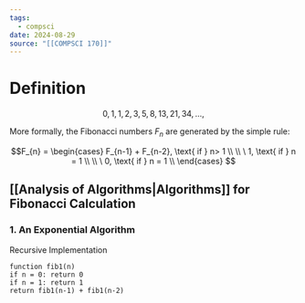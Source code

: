 ```yaml
---
tags:
  - compsci
date: 2024-08-29
source: "[[COMPSCI 170]]"
---
```

# Definition
$$0, 1, 1, 2, 3, 5, 8, 13, 21, 34, . . . ,$$

 More formally, the Fibonacci numbers $F_n$ are generated by the simple rule:

$$F_{n} = 
\begin{cases} 
      F_{n-1} + F_{n-2}, \text{ if } n> 1 \\ \\
\
      1, \text{ if } n = 1 \\ \\
\
      0, \text{ if } n = 1 \\
   \end{cases}
$$
## [[Analysis of Algorithms|Algorithms]] for Fibonacci Calculation

### 1. An Exponential Algorithm

Recursive Implementation 

```pcode
function fib1(n)
if n = 0: return 0
if n = 1: return 1
return fib1(n-1) + fib1(n-2)
```

